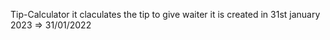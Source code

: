 Tip-Calculator
it claculates the tip to give waiter
it is created in 31st january 2023 => 31/01/2022
